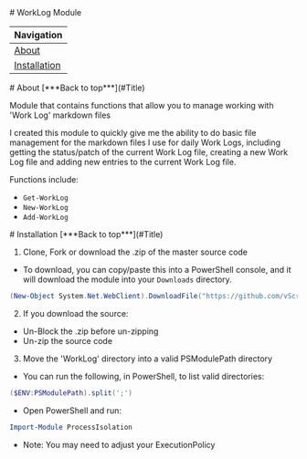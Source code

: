 <a name="Title">
# WorkLog Module


|Navigation|
|-----------------|
|[About](#About)|
|[Installation](#Installation)|

<a name="About">
# About
[***Back to top***](#Title)

Module that contains functions that allow you to manage working with 'Work Log' markdown files

I created this module to quickly give me the ability to do basic file management for the markdown files I use for daily Work Logs, including getting the status/patch of the current Work Log file, creating a new Work Log file and adding new entries to the current Work Log file.

Functions include:
* ``Get-WorkLog``
* ``New-WorkLog``
* ``Add-WorkLog``

<a name="Installation"> 
# Installation
[***Back to top***](#Title)

1. Clone, Fork or download the .zip of the master source code
  * To download, you can copy/paste this into a PowerShell console, and it will download the module into your ``Downloads`` directory.
  ```powershell
(New-Object System.Net.WebClient).DownloadFile("https://github.com/vScripter/WorkLogModule/archive/master.zip","$ENV:USERPROFILE\Downloads\WorkLog.zip")
```

2. If you download the source:
  * Un-Block the .zip before un-zipping
  * Un-zip the source code

3. Move the 'WorkLog' directory into a valid PSModulePath directory
  * You can run the following, in PowerShell, to list valid directories:
  ```powershell
  ($ENV:PSModulePath).split(';')
  ```
  * Open PowerShell and run:
  ```powershell
  Import-Module ProcessIsolation
  ```
  * Note: You may need to adjust your ExecutionPolicy
